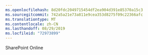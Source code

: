 ```yaml
---
ms.openlocfilehash: 8d20fdc2049715454df2ea904d391e85370a15c3
ms.sourcegitcommit: 742a5a21e73a811e9cea353d8275f09c22366afc
ms.translationtype: MT
ms.contentlocale: zh-CN
ms.lasthandoff: 08/29/2019
ms.locfileid: "72973899"
---
```

SharePoint Online